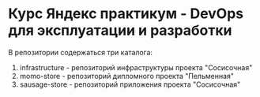 # Курс Яндекс практикум - DevOps для эксплуатации и разработки
В репозитории содержаться три каталога:
1. infrastructure - репозиторий инфраструктуры проекта "Сосисочная"
2. momo-store - репозиторий дипломного проекта "Пельменная"
3. sausage-store - репозиторий приложения проекта "Сосисочная"
